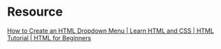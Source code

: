 # Resource
[How to Create an HTML Dropdown Menu | Learn HTML and CSS | HTML Tutorial | HTML for Beginners](https://www.youtube.com/watch?v=rgUp302f_lY)